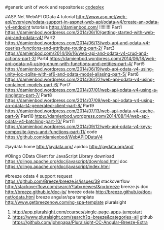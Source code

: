 #generic unit of work and repositories:
[codeplex](https://genericunitofworkandrepositories.codeplex.com/)

#ASP.Net WebAPI OData 4
tutorial http://www.asp.net/web-api/overview/odata-support-in-aspnet-web-api/odata-v4/create-an-odata-v4-endpoint
tutorials https://damienbod.com/ !!!!!!!!!
Part1 https://damienbod.wordpress.com/2014/06/10/getting-started-with-web-api-and-odata-v4/
Part2 https://damienbod.wordpress.com/2014/06/13/web-api-and-odata-v4-queries-functions-and-attribute-routing-part-2/
Part3 https://damienbod.com/2014/06/16/web-api-and-odata-v4-crud-and-actions-part-3/
Part4 https://damienbod.wordpress.com/2014/06/18/web-api-odata-v4-using-enum-with-functions-and-entities-part-4/
Part5 https://damienbod.wordpress.com/2014/06/19/web-api-odata-v4-using-unity-ioc-sqlite-with-ef6-and-odata-model-aliasing-part-5/
Part6 https://damienbod.wordpress.com/2014/06/22/web-api-odata-v4-using-contained-models-part-6/
Part7 https://damienbod.wordpress.com/2014/07/01/web-api-odata-v4-using-a-singleton-part-7/
Part8 https://damienbod.wordpress.com/2014/07/09/web-api-odata-v4-using-an-odata-t4-generated-client-part-8/
Part9 https://damienbod.wordpress.com/2014/07/13/web-api-odata-v4-cache-part-9/
Part10 https://damienbod.wordpress.com/2014/08/14/web-api-odata-v4-batching-part-10/
Part11 https://damienbod.wordpress.com/2014/09/12/web-api-odata-v4-keys-composite-keys-and-functions-part-11/
code https://github.com/damienbod/WebAPIODataV4

#jaydata
home http://jaydata.org/
apidoc http://jaydata.org/api/

#Olingo OData Client for JavaScript Library
download https://olingo.apache.org/doc/javascript/download.html
doc https://olingo.apache.org/doc/javascript/index.html

#breeze
odata 4 support request https://github.com/Breeze/breeze.js/issues/39
stackoverflow http://stackoverflow.com/search?tab=newest&q=breeze
breeze.js doc http://breeze.github.io/doc-js/
breeze odata http://breeze.github.io/doc-net/odata.html
breeze angular/spa template http://www.getbreezenow.com/ng-spa-template
pluralsight 
1) http://app.pluralsight.com/courses/single-page-apps-jumpstart
2) https://www.pluralsight.com/search?q=breeze&categories=all
github https://github.com/johnpapa/Pluralsight-CC-Angular-Breeze-Extra


